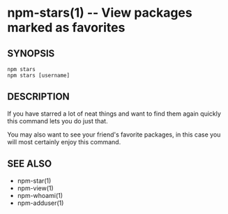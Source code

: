 npm-stars(1) -- View packages marked as favorites
=================================================
































<extoc></extoc>

## SYNOPSIS

    npm stars
    npm stars [username]

## DESCRIPTION

If you have starred a lot of neat things and want to find them again
quickly this command lets you do just that.

You may also want to see your friend's favorite packages, in this case
you will most certainly enjoy this command.

## SEE ALSO

* npm-star(1)
* npm-view(1)
* npm-whoami(1)
* npm-adduser(1)
